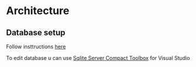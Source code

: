 # Architecture

## Database setup
Follow insttructions [here](https://docs.microsoft.com/ru-ru/ef/core/get-started/overview/first-app?tabs=visual-studio#:~:text=Install%2DPackage%20Microsoft.EntityFrameworkCore.Tools%0AAdd%2DMigration%20InitialCreate%0AUpdate%2DDatabase)

To edit database u can use [Sqlite Server Compact Toolbox](https://marketplace.visualstudio.com/items?itemName=ErikEJ.SQLServerCompactSQLiteToolbox) for Visual Studio
